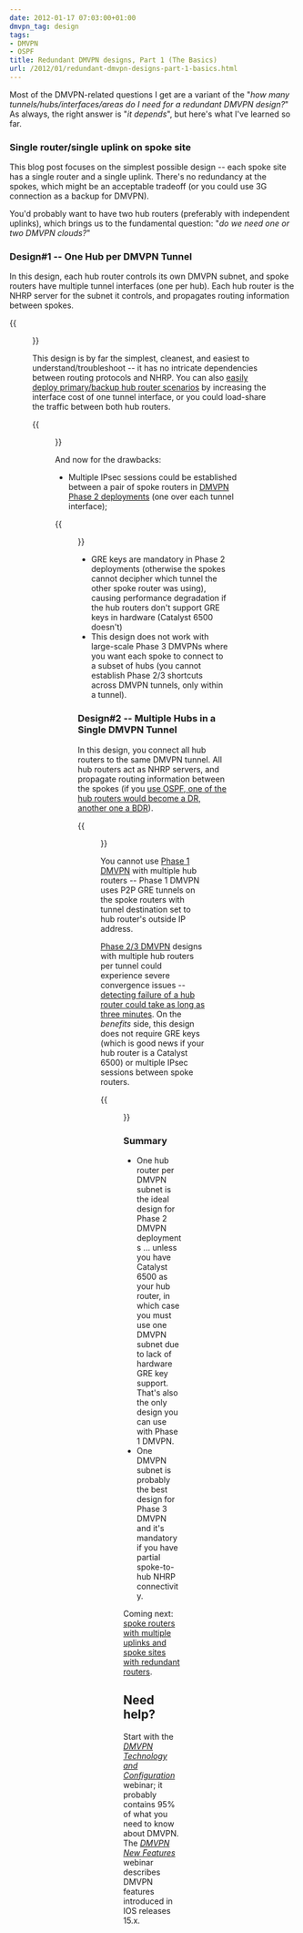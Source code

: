 ```yaml
---
date: 2012-01-17 07:03:00+01:00
dmvpn_tag: design
tags:
- DMVPN
- OSPF
title: Redundant DMVPN designs, Part 1 (The Basics)
url: /2012/01/redundant-dmvpn-designs-part-1-basics.html
---
```

Most of the DMVPN-related questions I get are a variant of the "*how many tunnels/hubs/interfaces/areas do I need for a redundant DMVPN design?*" As always, the right answer is "_it depends_", but here's what I've learned so far.

### Single router/single uplink on spoke site

This blog post focuses on the simplest possible design -- each spoke site has a single router and a single uplink. There's no redundancy at the spokes, which might be an acceptable tradeoff (or you could use 3G connection as a backup for DMVPN).

You'd probably want to have two hub routers (preferably with independent uplinks), which brings us to the fundamental question: "*do we need one or two DMVPN clouds?*"
<!--more-->
### Design\#1 -- One Hub per DMVPN Tunnel

In this design, each hub router controls its own DMVPN subnet, and spoke routers have multiple tunnel interfaces (one per hub). Each hub router is the NHRP server for the subnet it controls, and propagates routing information between spokes.

{{<figure src="s1600-DMVPN_1S2I2H.png" caption="Two DMVPN tunnels, single hub per tunnel">}}

This design is by far the simplest, cleanest, and easiest to understand/troubleshoot -- it has no intricate dependencies between routing protocols and NHRP. You can also [easily deploy primary/backup hub router scenarios](https://blog.ipspace.net/2011/01/sometimes-you-need-to-step-back-and.html) by increasing the interface cost of one tunnel interface, or you could load-share the traffic between both hub routers.

{{<figure src="s1600-DMVPN_2TP1.png" caption="Load sharing across hub routers">}}

And now for the drawbacks:

-   Multiple IPsec sessions could be established between a pair of spoke routers in [DMVPN Phase 2 deployments](https://blog.ipspace.net/2011/01/dmvpn-phase-2-fundamentals.html) (one over each tunnel interface);

{{<figure src="s1600-DMVPN_2TP2.png" caption="You might get two IPsec sessions between a pair of spoke routers (one per tunnel)">}}

-   GRE keys are mandatory in Phase 2 deployments (otherwise the spokes cannot decipher which tunnel the other spoke router was using), causing performance degradation if the hub routers don't support GRE keys in hardware (Catalyst 6500 doesn't)
-   This design does not work with large-scale Phase 3 DMVPNs where you want each spoke to connect to a subset of hubs (you cannot establish Phase 2/3 shortcuts across DMVPN tunnels, only within a tunnel).

### Design\#2 -- Multiple Hubs in a Single DMVPN Tunnel

In this design, you connect all hub routers to the same DMVPN tunnel. All hub routers act as NHRP servers, and propagate routing information between the spokes (if you [use OSPF, one of the hub routers would become a DR, another one a BDR](https://blog.ipspace.net/2011/01/configuring-ospf-in-phase-2-dmvpn.html)).

{{<figure src="s1600-DMVPN_1S2H1T.png" caption="Single DMVPN tunnel, two hubs per tunnel">}}

You cannot use [Phase 1 DMVPN](https://blog.ipspace.net/2011/01/dmvpn-phase-1-fundamentals.html) with multiple hub routers -- Phase 1 DMVPN uses P2P GRE tunnels on the spoke routers with tunnel destination set to hub router's outside IP address.

[Phase 2/3 DMVPN](https://blog.ipspace.net/2011/01/dmvpn-phase-2-fundamentals.html) designs with multiple hub routers per tunnel could experience severe convergence issues -- [detecting failure of a hub router could take as long as three minutes](https://blog.ipspace.net/2011/05/nhrp-convergence-issues-in-multi-hub.html). On the *benefits* side, this design does not require GRE keys (which is good news if your hub router is a Catalyst 6500) or multiple IPsec sessions between spoke routers.

{{<figure src="s1600-DMVPN_1TP2.png" caption="Spoke-to-spoke session established across a Phase2/3 DMVPN tunnel">}}

### Summary

-   One hub router per DMVPN subnet is the ideal design for Phase 2 DMVPN deployments \... unless you have Catalyst 6500 as your hub router, in which case you must use one DMVPN subnet due to lack of hardware GRE key support. That's also the only design you can use with Phase 1 DMVPN.
-   One DMVPN subnet is probably the best design for Phase 3 DMVPN and it's mandatory if you have partial spoke-to-hub NHRP connectivity.

Coming next: [spoke routers with multiple uplinks and spoke sites with redundant routers](redundant-dmvpn-designs-part-2-multiple.html).

## Need help?

Start with the [*DMVPN Technology and Configuration*](http://www.ipspace.net/DMVPN) webinar; it probably contains 95% of what you need to know about DMVPN. The [*DMVPN New Features*](http://www.ipspace.net/DMVPN_New_Features) webinar describes DMVPN features introduced in IOS releases 15.x.
